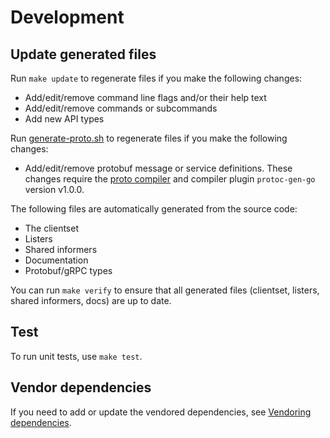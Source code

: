 # Development 

## Update generated files

Run `make update` to regenerate files if you make the following changes:

* Add/edit/remove command line flags and/or their help text
* Add/edit/remove commands or subcommands
* Add new API types

Run [generate-proto.sh][13] to regenerate files if you make the following changes:

* Add/edit/remove protobuf message or service definitions. These changes require the [proto compiler][14] and compiler plugin `protoc-gen-go` version v1.0.0.

The following files are automatically generated from the source code:

* The clientset
* Listers
* Shared informers
* Documentation
* Protobuf/gRPC types

You can run `make verify` to ensure that all generated files (clientset, listers, shared informers, docs) are up to date.

## Test

To run unit tests, use `make test`.

## Vendor dependencies

If you need to add or update the vendored dependencies, see [Vendoring dependencies][11].

[11]: vendoring-dependencies.md
[13]: https://github.com/vmware-tanzu/velero/blob/main/hack/generate-proto.sh
[14]: https://grpc.io/docs/quickstart/go.html#install-protocol-buffers-v3
